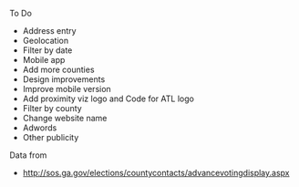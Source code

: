 To Do
* Address entry 
* Geolocation
* Filter by date
* Mobile app 
* Add more counties
* Design improvements
* Improve mobile version
* Add proximity viz logo and Code for ATL logo
* Filter by county
* Change website name
* Adwords
* Other publicity

Data from 
* http://sos.ga.gov/elections/countycontacts/advancevotingdisplay.aspx